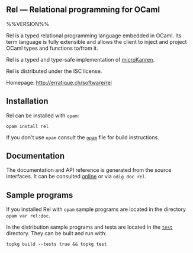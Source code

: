 Rel — Relational programming for OCaml
-------------------------------------------------------------------------------
%%VERSION%%

Rel is a typed relational programming language embedded in OCaml. Its
term language is fully extensible and allows the client to inject and
project OCaml types and functions to/from it.

Rel is a typed and type-safe implementation of [microKanren][microKanren].

[microKanren]: http://webyrd.net/scheme-2013/papers/HemannMuKanren2013.pdf

Rel is distributed under the ISC license.

Homepage: http://erratique.ch/software/rel  

## Installation

Rel can be installed with `opam`:

    opam install rel

If you don't use `opam` consult the [`opam`](opam) file for build
instructions.

## Documentation

The documentation and API reference is generated from the source
interfaces. It can be consulted [online][doc] or via `odig doc
rel`.

[doc]: http://erratique.ch/software/rel/doc

## Sample programs

If you installed Rel with `opam` sample programs are located in
the directory `opam var rel:doc`.

In the distribution sample programs and tests are located in the
[`test`](test) directory. They can be built and run
with:

    topkg build --tests true && topkg test 
